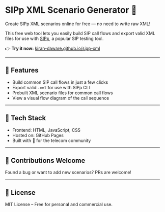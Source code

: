 # SIPp XML Scenario Generator 🧪

Create SIPp XML scenarios online for free — no need to write raw XML!

This free web tool lets you easily build SIP call flows and export valid XML files for use with [SIPp](https://github.com/SIPp/sipp), a popular SIP testing tool.

👉 **Try it now:** [kiran-daware.github.io/sipp-xml](https://kiran-daware.github.io/sipp-xml/)

---

## 🔧 Features

- Build common SIP call flows in just a few clicks
- Export valid `.xml` for use with SIPp CLI
- Prebuilt XML scenario files for common call flows
- View a visual flow diagram of the call sequence


---

## 🚀 Tech Stack

- Frontend: HTML, JavaScript, CSS
- Hosted on: GitHub Pages
- Built with 💙 for the telecom community

---

## 🤝 Contributions Welcome

Found a bug or want to add new scenarios? PRs are welcome!

---

## 📜 License

MIT License – Free for personal and commercial use.

